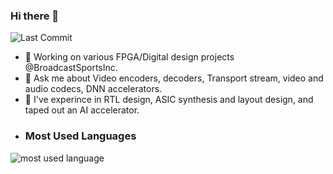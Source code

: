 ### Hi there 👋

<img alt="Last Commit" src="https://img.shields.io/github/last-commit/nitheeshkm/nitheeshkm?logo=markdown&label=LAST+UPDATE&color=29bf12&style=flat">


- 🔭 Working on various FPGA/Digital design projects @BroadcastSportsInc.
- 💬 Ask me about Video encoders, decoders, Transport stream, video and audio codecs, DNN accelerators.
- 💼 I've experince in RTL design, ASIC synthesis and layout design, and taped out an AI accelerator. 
- ### **Most Used Languages**
![most used language](https://github-readme-stats.vercel.app/api/top-langs/?username=nitheeshkm&layout=compact&theme=onedark&hide_border=true&langs_count=20&hide=javascript,coq,pascal,batchfile)
<!-- ### **My Github Status**
![github status](https://github-readme-stats.vercel.app/api?username=nitheeshkm&show_icons=true&count_private=true&theme=onedark&hide_border=true&hide=&include_all_commits=true) 
--!>

<!--[![GitHub Streak](https://streak-stats.demolab.com?user=nitheeshkm&theme=onedark_duo&hide_border=true)](https://git.io/streak-stats)
--!>

<!--
**nitheeshkm/nitheeshkm** is a ✨ _special_ ✨ repository because its `README.md` (this file) appears on your GitHub profile.

Here are some ideas to get you started:

- 🔭 I’m currently working on ...
- 🌱 I’m currently learning ...
- 👯 I’m looking to collaborate on ...
- 🤔 I’m looking for help with ...
- 💬 Ask me about ...
- 📫 How to reach me: ...
- 😄 Pronouns: ...
- ⚡ Fun fact: ...
-->
